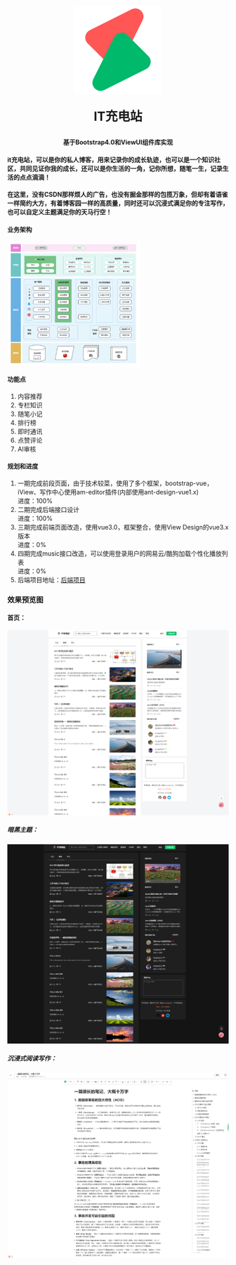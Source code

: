 <div align="center">
    <img align="center" src="充电.png"/>
<h1 align="center" style="margin: 30px 0 30px; font-weight: bold;">IT充电站</h1>
<h4 align="center">基于Bootstrap4.0和ViewUI组件库实现</h4>
</div>

#### it充电站，可以是你的私人博客，用来记录你的成长轨迹，也可以是一个知识社区，共同见证你我的成长，还可以是你生活的一角，记你所想，随笔一生，记录生活的点点滴滴！
#### 在这里，没有CSDN那样烦人的广告，也没有掘金那样的包揽万象，但却有着语雀一样简约大方，有着博客园一样的高质量，同时还可以沉浸式满足你的专注写作，也可以自定义主题满足你的天马行空！

#### 业务架构
<img align="center" src="业务架构图.png" style="width: 60%;"/>

#### 功能点
1. 内容推荐
2. 专栏知识
3. 随笔小记
4. 排行榜
5. 即时通讯
6. 点赞评论
7. AI审核

#### 规划和进度
1. 一期完成前段页面，由于技术较菜，使用了多个框架，bootstrap-vue，iView、写作中心使用am-editor插件(内部使用ant-design-vue1.x)
    <br>进度：100%
2. 二期完成后端接口设计
    <br>进度：100%
4. 三期完成前端页面改造，使用vue3.0，框架整合，使用View Design的vue3.x版本
    <br>进度：0% 
3. 四期完成music接口改造，可以使用登录用户的网易云/酷狗加载个性化播放列表
    <br>进度：0% 
4. 后端项目地址：<a href="https://github.com/lovbe0210/icharge-server">后端项目</a>

### 效果预览图
#### 首页：
![首页](./首页.png)
##### 暗黑主题：
![暗黑主题](./暗黑主题.png)
##### 沉浸式阅读写作：
![沉浸式阅读写作](沉浸式阅读写作.png)
